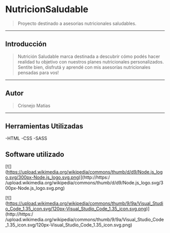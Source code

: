 # NutricionSaludable
>Proyecto destinado a asesorias nutricionales saludables.

----
## Introducción
> Nutrición Saludable marca destinada a descubrir cómo podés hacer realidad tu objetivo con nuestros planes nutricionales personalizados. Sentite bien, disfrutá y aprendé con mis asesorías nutricionales pensadas para vos!

----
## Autor
> Crisnejo Matias

----
## Herramientas Utilizadas
-HTML
-CSS
-SASS

## Software utilizado

[![] (https://upload.wikimedia.org/wikipedia/commons/thumb/d/d9/Node.js_logo.svg/300px-Node.js_logo.svg.png)](http://https:/ /upload.wikimedia.org/wikipedia/commons/thumb/d/d9/Node.js_logo.svg/300px-Node.js_logo.svg.png)

[![] (https://upload.wikimedia.org/wikipedia/commons/thumb/9/9a/Visual_Studio_Code_1.35_icon.svg/120px-Visual_Studio_Code_1.35_icon.svg.png)](http://https:/ /upload.wikimedia.org/wikipedia/commons/thumb/9/9a/Visual_Studio_Code_1.35_icon.svg/120px-Visual_Studio_Code_1.35_icon.svg.png)
